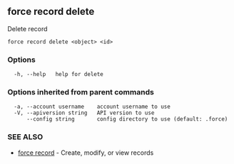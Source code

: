 ## force record delete

Delete record

```
force record delete <object> <id>
```

### Options

```
  -h, --help   help for delete
```

### Options inherited from parent commands

```
  -a, --account username    account username to use
  -V, --apiversion string   API version to use
      --config string       config directory to use (default: .force)
```

### SEE ALSO

* [force record](force_record.md)	 - Create, modify, or view records

